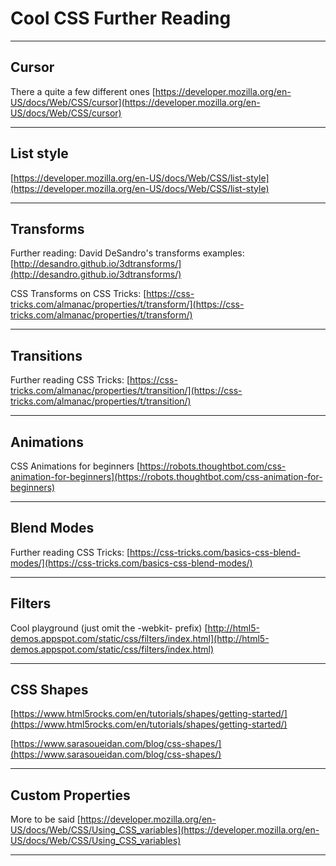 # Cool CSS Further Reading

---

## Cursor

There a quite a few different ones [https://developer.mozilla.org/en-US/docs/Web/CSS/cursor](https://developer.mozilla.org/en-US/docs/Web/CSS/cursor)

---

## List style

[https://developer.mozilla.org/en-US/docs/Web/CSS/list-style](https://developer.mozilla.org/en-US/docs/Web/CSS/list-style)

---

## Transforms

Further reading:
David DeSandro's transforms examples: [http://desandro.github.io/3dtransforms/](http://desandro.github.io/3dtransforms/)

CSS Transforms on CSS Tricks: [https://css-tricks.com/almanac/properties/t/transform/](https://css-tricks.com/almanac/properties/t/transform/)

---

## Transitions

Further reading CSS Tricks: [https://css-tricks.com/almanac/properties/t/transition/](https://css-tricks.com/almanac/properties/t/transition/)

---

## Animations

CSS Animations for beginners [https://robots.thoughtbot.com/css-animation-for-beginners](https://robots.thoughtbot.com/css-animation-for-beginners)

---

## Blend Modes

Further reading CSS Tricks: [https://css-tricks.com/basics-css-blend-modes/](https://css-tricks.com/basics-css-blend-modes/)

---

## Filters

Cool playground (just omit the -webkit- prefix) [http://html5-demos.appspot.com/static/css/filters/index.html](http://html5-demos.appspot.com/static/css/filters/index.html)

---

## CSS Shapes

[https://www.html5rocks.com/en/tutorials/shapes/getting-started/](https://www.html5rocks.com/en/tutorials/shapes/getting-started/)

[https://www.sarasoueidan.com/blog/css-shapes/](https://www.sarasoueidan.com/blog/css-shapes/)

---

## Custom Properties

More to be said [https://developer.mozilla.org/en-US/docs/Web/CSS/Using_CSS_variables](https://developer.mozilla.org/en-US/docs/Web/CSS/Using_CSS_variables)

---



















